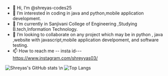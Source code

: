- 👋 Hi, I’m @shreyas-codes25 
- 👀 I’m interested in coding in java and python,mobile application development.
- 🌱 I’m currently in Sanjivani College of Engineering ,Studying B.tech,Information Technology.
- 💞️ I’m looking to collaborate on any project which may be in python , java ,website with javascript,mobile application develpoment, and software testing.
- 📫 How to reach me -- insta id---https://www.instagram.com/shreyyas03/ 


 
 
   
![Shreyas's GitHub stats](https://github-readme-stats.vercel.app/api?username=shreyas-codes25&show_icons=true&theme=onedark) \n
![Top Langs](https://github-readme-stats.vercel.app/api/top-langs/?username=shreyas-codes25&layout=compact&theme=onedark)
